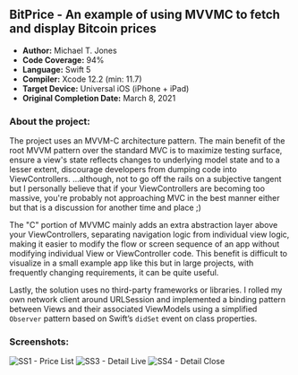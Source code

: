 ## BitPrice - An example of using MVVMC to fetch and display Bitcoin prices
* **Author:** Michael T. Jones
* **Code Coverage:** 94%
* **Language:** Swift 5
* **Compiler:** Xcode 12.2 (min: 11.7)
* **Target Device:** Universal iOS (iPhone + iPad)
* **Original Completion Date:** March 8, 2021

### About the project:
The project uses an MVVM-C architecture pattern. The main benefit of the root MVVM pattern over the standard MVC is to maximize testing surface, ensure a view's state reflects changes to underlying model state and to a lesser extent, discourage developers from dumping code into ViewControllers. ...although, not to go off the rails on a subjective tangent but I personally believe that if your ViewControllers are becoming too massive, you're probably not approaching MVC in the best manner either but that is a discussion for another time and place ;)

The "C" portion of MVVMC mainly adds an extra abstraction layer above your ViewControllers, separating navigation logic from individual view logic, making it easier to modify the flow or screen sequence of an app without modifying individual View or ViewController code.  This benefit is difficult to visualize in a small example app like this but in large projects, with frequently changing requirements, it can be quite useful.  

Lastly, the solution uses no third-party frameworks or libraries.  I rolled my own network client around URLSession and implemented a binding pattern between Views and their associated ViewModels using a simplified `Observer` pattern based on Swift’s `didSet` event on class properties.

### Screenshots:
![SS1 - Price List](https://user-images.githubusercontent.com/6075332/116029864-3b604680-a628-11eb-9205-10aed2c741c8.png)
![SS3 - Detail Live](https://user-images.githubusercontent.com/6075332/116029920-6054b980-a628-11eb-88a7-5c98319e40f0.png)
![SS4 - Detail Close](https://user-images.githubusercontent.com/6075332/116029922-621e7d00-a628-11eb-81aa-79c762c0599f.png)
